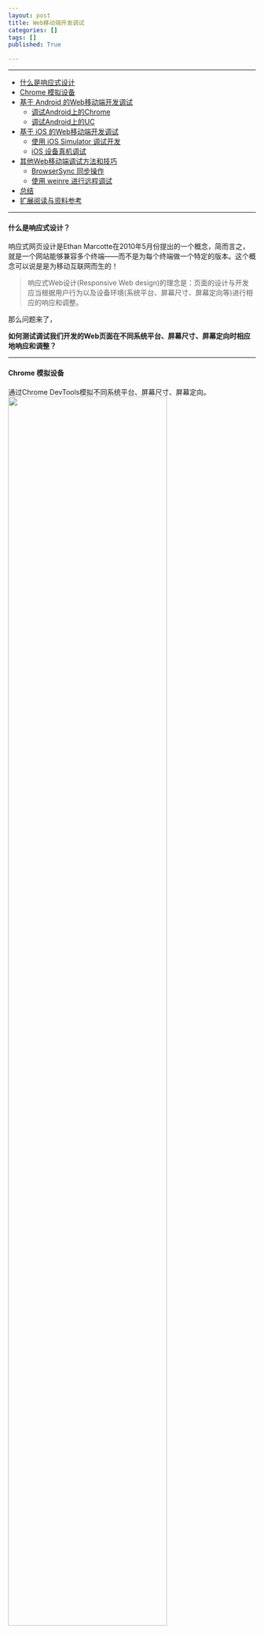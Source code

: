 ```yaml
---
layout: post
title: Web移动端开发调试
categories: []
tags: []
published: True

---
```

---
* [什么是响应式设计](#t1)
* [Chrome 模拟设备](#t2)
* [基于 Android 的Web移动端开发调试](#t3)
  * [调试Android上的Chrome](#t31)
  * [调试Android上的UC](#t32) 
* [基于 iOS 的Web移动端开发调试](#t4)
  * [使用 iOS Simulator 调试开发](#t41)
  * [iOS 设备真机调试](#t42)
* [其他Web移动端调试方法和技巧](#t5)
    * [BrowserSync 同步操作](#t51)
    * [使用 weinre 进行远程调试](#t52)   
* [总结](#t6)
* [扩展阅读与资料参考](#t7)

---
<h4 id='t1'>什么是响应式设计？</h4>
响应式网页设计是Ethan Marcotte在2010年5月份提出的一个概念，简而言之，就是一个网站能够兼容多个终端——而不是为每个终端做一个特定的版本。这个概念可以说是是为移动互联网而生的！

>响应式Web设计(Responsive Web design)的理念是：页面的设计与开发应当根据用户行为以及设备环境(系统平台、屏幕尺寸、屏幕定向等)进行相应的响应和调整。

那么问题来了，

**如何测试调试我们开发的Web页面在不同系统平台、屏幕尺寸、屏幕定向时相应地响应和调整？**

---
<h4 id='t2'>Chrome 模拟设备</h4>

通过Chrome DevTools模拟不同系统平台、屏幕尺寸、屏幕定向。
<img src="{{ site.url }}/assets/images/20150115/p1.png" style="width:80%"/>

<h4 id='t3'>基于 Android 的Web移动端开发调试</h4>
<h6 id='t31'>1.调试Android上的Chrome</h6>
a.在Android设备上安装Chrome浏览器（版本>=32）（只有安卓4.0以上才有Chrome）。

b.开启当前Android设备的USB调试，在PC或MAC上安装chrome浏览器（版本>=32）。

c.用USB线连接Android设备，在PC或MAC上的chrome地址栏输入 chrome://inspect 然后回车。

d.勾选界面中的 Discover USB devices ，直到搜索到你的Android设备。

e.在移动设备上弹出的是否允许远程调试上，选择“允许”。<br>
<img src="{{ site.url }}/assets/images/20150115/p2.jpg" style="width:30%"/>

f.在下面的页面列表（将展示已在Android上的chrome中打开的页面），点击对应的 inspect 开始调试。此时将在桌面版Chrome上弹出一个新的标签页，即为调试界面；如果很久都没用响应，请翻墙后再试。
<img src="{{ site.url }}/assets/images/20150115/p3.png" style="width:80%"/>

<h6 id='t32'>2.调试Android上的UC</h6>
a.在Android设备上安装UC浏览器开发者版。

b.在PC或MAC上安装Chrome或Safari（推荐使用Chrome）。支持Chrome 15 – Chrome 21，以及Safari5.1.4以上版本。

c.在手机上启动UC浏览器开发者版，并打开需要调试的页面。

d.在PC或MAC上打开Chrome或Safari，在地址栏输入：手机IP + :9998，此时手机端的UC浏览器开发者版会弹出对话框，如下：
<img src="{{ site.url }}/assets/images/20150115/p4.jpg" style="width:30%"/>

UC还有USB调试模式，不过USB连接模式需要搭建Android SDK开发环境或安装adb工具，感觉比较繁琐，不推荐使用。感兴趣的话可以自行Google。

---
<h4 id='t4'>基于 iOS 的Web移动端开发调试</h4>
<h6 id='t41'>1.使用 iOS Simulator 调试开发</h6>
a.打开iOS Simulator，通过 Xcode->Open Developer Tool->iOS Simulator，如下图：
<img src="{{ site.url }}/assets/images/20150115/p6.png" style="width:80%"/>

b.用模拟器里面的 Safari 打开需要调试的网页。<br>
<img src="{{ site.url }}/assets/images/20150115/p7.png" style="width:30%"/>

c.打开桌面版的 Safari，在“开发”中选择要调试的页面，即可打开 Safari 调试面板。<br>
<img src="{{ site.url }}/assets/images/20150115/p8.png" style="width:80%"/>

<h6 id='t42'>2.iOS 设备真机调试</h6>
步骤跟用 iOS Simulator 一样，只不过设备换成了真机。
首先需要在 iPhone 等设备上设置一下 Safari 浏览器，开启调试功能。具体步骤：“设置”-》“Safari”-》“高级”-》“Web 检查器”。使用数据线连接电脑，在设备上用 Safari 浏览器打开需要调试的页面，之后在桌面版的 Safari 开发选项中即可看到进行调试，跟用 iOS Simulator 一样。
<img src="{{ site.url }}/assets/images/20150115/p5.png" style="width:80%"/>

---
<h4 id='t5'>其他Web移动端调试方法和技巧</h4>
<h6 id='t51'>1.BrowserSync 同步操作</h6>
当你有一百几十个浏览器需要兼顾时，你是不是还需要这样：

挨个拿起不同手机->打开不同浏览器->刷新->修改两行代码->拿起不同手机->刷新，如此循环，直到永远。

前端的神器BrowserSync就是为了解决这个问题而生。

BrowserSync是一个Node.js包，所以要使用BrowserSync首先需要安装Node.js。Node.js现在已经是前端的必备神器。有关Node.js的更多内容，请自行Google。

安装BrowserSync很简单，就一句话的事情。

`npm install -g browser-sync`

 使用BrowserSync也很简单，根据不同情况，可以总结为两句话的事情。
 
 1.Static sites
 如果你的网站是静态的，使用BrowserSync的服务器模式。
 
  `browser-sync start --server --files "css/*.css"`
  
 2.Dynamic sites
 如果你的网站是动态的，使用BrowserSync的代理模式。
 
 `browser-sync start --proxy "myproject.dev" --files "css/*.css"`
 
<h6 id='t52'>2.使用 weinre 进行远程调试</h6>
Weinre（Web Inspector Remote）作为一种远程调试工具，功能与Firebug、Webkit inspector类似，可以帮助我们实时修改页面样式、Dom结构、js调试。
Weinre在结构上分为三层:
Debug Target（target）：被调试的页面，页面已嵌入Weinre的远程js；
Debug Client（client）：本地的Web Inspector调试客户端；
Debug Server（agent）：一个HTTP Server，为目标页面与Debug客户端建立通信。

Weinre同样是基于Node.js实现的，所以安装Weinre和安装BrowserSync一样，可以用一句命令解决。

`npm -g install weinre`

Weinre的用法如下：<br>
<img src="{{ site.url }}/assets/images/20150115/p9.png" style="width:80%"/>

举个栗子：<br>
<img src="{{ site.url }}/assets/images/20150115/p10.png" style="width:80%"/>

然后在浏览器输入http://localhost:8081, 回车即可看到以下页面。
<img src="{{ site.url }}/assets/images/20150115/p11.png" style="width:80%"/>

点击debug client user interface链接可以进入debug页面。
<img src="{{ site.url }}/assets/images/20150115/p12.png" style="width:80%"/>

---

<h4 id='t6'>总结</h4>
关于web移动端的调试方法还有很多，这里就不继续介绍。根据个人经验，感觉深刻理解了上面几种方法，已经基本可以满足一般的移动项目开发了。

<h4 id='t7'>扩展阅读与资料参考</h4>
* [Chrome DevTools](https://developer.chrome.com/devtools)
* [Safari Web Inspector Guide](https://developer.apple.com/library/safari/documentation/AppleApplications/Conceptual/Safari_Developer_Guide/Introduction/Introduction.html)
* [UC开发者中心](http://www.uc.cn/business/developer/)
* [BrowserSync](http://www.browsersync.io/)
* [weinre](http://people.apache.org/~pmuellr/weinre/docs/latest/Home.html)
